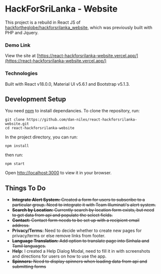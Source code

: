 # HackForSriLanka - Website

This project is a rebuild in React JS of [hackfortheglobe/hackforsrilanka_website](https://github.com/hackfortheglobe/hackforsrilanka_website), which was previously built with PHP and Jquery.

### Demo Link

View the site at [https://react-hackforsrilanka-website.vercel.app/](https://react-hackforsrilanka-website.vercel.app/)

### Technologies

Built with React v18.0.0, Material UI v5.6.1 and Bootstrap v5.1.3.

## Development Setup

You need [npm](https://www.npmjs.com/package/npm) to install dependancies. To clone the repository, run:

    git clone https://github.com/dan-niles/react-hackforsrilanka-website.git
    cd react-hackforsrilanka-website

In the project directory, you can run:

    npm install

then run:

    npm start

Open [http://localhost:3000](http://localhost:3000) to view it in your browser.

## Things To Do

- ~~**Integrate Alert System:** Created a form for users to subscribe to a particular group. Need to integrate it with Team Illuminati's alert system.~~
- ~~**Search by Location:** Currently search by location form exists, but need to get data from api and populate the select fields.~~
- ~~**Contact:** Contact form needs to be set up with a recipient email address.~~
- **Privacy/Terms:** Need to decide whether to create new pages for privacy/terms or else remove links from footer.
- ~~**Language Translation:** Add option to translate page into Sinhala and Tamil languages.~~
- **Help:** I created a Help Dialog Modal, need to fill it in with screenshots and directions for users on how to use the app.
- ~~**Spinners:** Need to display spinners when loading data from api and submitting forms~~
